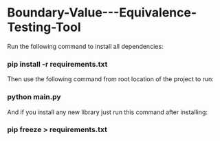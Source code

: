 # Boundary-Value---Equivalence-Testing-Tool

Run the following command to install all dependencies:
### pip install -r requirements.txt
Then use the following command from root location of the project to run:
### python main.py

And if you install any new library just run this command after installing:
### pip freeze > requirements.txt 

 

